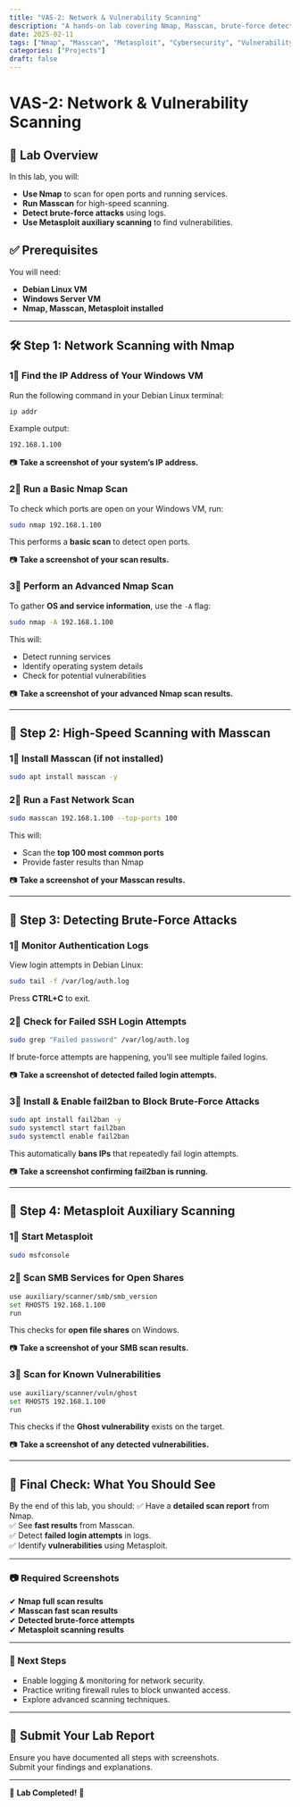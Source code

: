 ```yaml
---
title: "VAS-2: Network & Vulnerability Scanning"
description: "A hands-on lab covering Nmap, Masscan, brute-force detection, and Metasploit auxiliary scanning."
date: 2025-02-11
tags: ["Nmap", "Masscan", "Metasploit", "Cybersecurity", "Vulnerability Scanning"]
categories: ["Projects"]
draft: false
---
```


# VAS-2: Network & Vulnerability Scanning

## 📌 Lab Overview
In this lab, you will:
- **Use Nmap** to scan for open ports and running services.
- **Run Masscan** for high-speed scanning.
- **Detect brute-force attacks** using logs.
- **Use Metasploit auxiliary scanning** to find vulnerabilities.

## ✅ Prerequisites
You will need:
- **Debian Linux VM**
- **Windows Server VM**
- **Nmap, Masscan, Metasploit installed**

---

## 🛠 Step 1: Network Scanning with Nmap
### 1⃣ Find the IP Address of Your Windows VM
Run the following command in your Debian Linux terminal:
```bash
ip addr
```
Example output:
```bash
192.168.1.100
```
📷 **Take a screenshot of your system’s IP address.**

### 2⃣ Run a Basic Nmap Scan
To check which ports are open on your Windows VM, run:
```bash
sudo nmap 192.168.1.100
```
This performs a **basic scan** to detect open ports.

📷 **Take a screenshot of your scan results.**

### 3⃣ Perform an Advanced Nmap Scan
To gather **OS and service information**, use the `-A` flag:
```bash
sudo nmap -A 192.168.1.100
```
This will:
- Detect running services
- Identify operating system details
- Check for potential vulnerabilities

📷 **Take a screenshot of your advanced Nmap scan results.**

---

## 🚀 Step 2: High-Speed Scanning with Masscan
### 1⃣ Install Masscan (if not installed)
```bash
sudo apt install masscan -y
```

### 2⃣ Run a Fast Network Scan
```bash
sudo masscan 192.168.1.100 --top-ports 100
```
This will:
- Scan the **top 100 most common ports**
- Provide faster results than Nmap

📷 **Take a screenshot of your Masscan results.**

---

## 🔐 Step 3: Detecting Brute-Force Attacks
### 1⃣ Monitor Authentication Logs
View login attempts in Debian Linux:
```bash
sudo tail -f /var/log/auth.log
```
Press **CTRL+C** to exit.

### 2⃣ Check for Failed SSH Login Attempts
```bash
sudo grep "Failed password" /var/log/auth.log
```
If brute-force attempts are happening, you’ll see multiple failed logins.

📷 **Take a screenshot of detected failed login attempts.**

### 3⃣ Install & Enable fail2ban to Block Brute-Force Attacks
```bash
sudo apt install fail2ban -y
sudo systemctl start fail2ban
sudo systemctl enable fail2ban
```
This automatically **bans IPs** that repeatedly fail login attempts.

📷 **Take a screenshot confirming fail2ban is running.**

---

## 🌟 Step 4: Metasploit Auxiliary Scanning
### 1⃣ Start Metasploit
```bash
sudo msfconsole
```

### 2⃣ Scan SMB Services for Open Shares
```bash
use auxiliary/scanner/smb/smb_version
set RHOSTS 192.168.1.100
run
```
This checks for **open file shares** on Windows.

📷 **Take a screenshot of your SMB scan results.**

### 3⃣ Scan for Known Vulnerabilities
```bash
use auxiliary/scanner/vuln/ghost
set RHOSTS 192.168.1.100
run
```
This checks if the **Ghost vulnerability** exists on the target.

📷 **Take a screenshot of any detected vulnerabilities.**

---

## 🔎 Final Check: What You Should See
By the end of this lab, you should:
✅ Have a **detailed scan report** from Nmap.  
✅ See **fast results** from Masscan.  
✅ Detect **failed login attempts** in logs.  
✅ Identify **vulnerabilities** using Metasploit.  

---

### 📷 Required Screenshots
✔ **Nmap full scan results**  
✔ **Masscan fast scan results**  
✔ **Detected brute-force attempts**  
✔ **Metasploit scanning results**  

---

### 🚀 Next Steps
- Enable logging & monitoring for network security.
- Practice writing firewall rules to block unwanted access.
- Explore advanced scanning techniques.

---

## 📅 Submit Your Lab Report
Ensure you have documented all steps with screenshots.  
Submit your findings and explanations.

---

🌟 **Lab Completed!** 🚀
